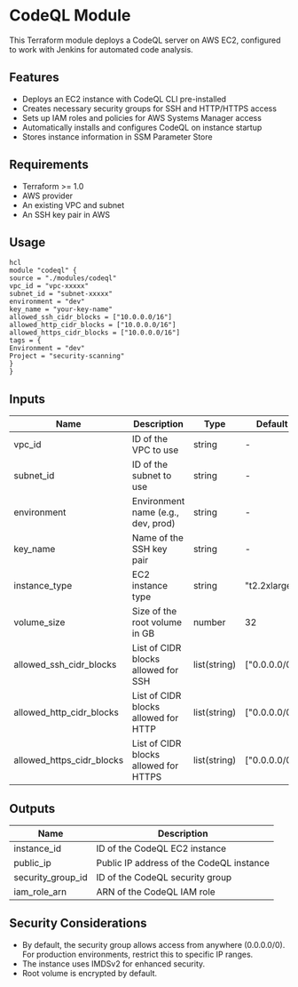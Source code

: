 # CodeQL Module

This Terraform module deploys a CodeQL server on AWS EC2, configured to work with Jenkins for automated code analysis.

## Features

- Deploys an EC2 instance with CodeQL CLI pre-installed
- Creates necessary security groups for SSH and HTTP/HTTPS access
- Sets up IAM roles and policies for AWS Systems Manager access
- Automatically installs and configures CodeQL on instance startup
- Stores instance information in SSM Parameter Store

## Requirements

- Terraform >= 1.0
- AWS provider
- An existing VPC and subnet
- An SSH key pair in AWS

## Usage

```hcl
hcl
module "codeql" {
source = "./modules/codeql"
vpc_id = "vpc-xxxxx"
subnet_id = "subnet-xxxxx"
environment = "dev"
key_name = "your-key-name"
allowed_ssh_cidr_blocks = ["10.0.0.0/16"]
allowed_http_cidr_blocks = ["10.0.0.0/16"]
allowed_https_cidr_blocks = ["10.0.0.0/16"]
tags = {
Environment = "dev"
Project = "security-scanning"
}
}
```


## Inputs

| Name | Description | Type | Default | Required |
|------|-------------|------|---------|----------|
| vpc_id | ID of the VPC to use | string | - | yes |
| subnet_id | ID of the subnet to use | string | - | yes |
| environment | Environment name (e.g., dev, prod) | string | - | yes |
| key_name | Name of the SSH key pair | string | - | yes |
| instance_type | EC2 instance type | string | "t2.2xlarge" | no |
| volume_size | Size of the root volume in GB | number | 32 | no |
| allowed_ssh_cidr_blocks | List of CIDR blocks allowed for SSH | list(string) | ["0.0.0.0/0"] | no |
| allowed_http_cidr_blocks | List of CIDR blocks allowed for HTTP | list(string) | ["0.0.0.0/0"] | no |
| allowed_https_cidr_blocks | List of CIDR blocks allowed for HTTPS | list(string) | ["0.0.0.0/0"] | no |

## Outputs

| Name | Description |
|------|-------------|
| instance_id | ID of the CodeQL EC2 instance |
| public_ip | Public IP address of the CodeQL instance |
| security_group_id | ID of the CodeQL security group |
| iam_role_arn | ARN of the CodeQL IAM role |

## Security Considerations

- By default, the security group allows access from anywhere (0.0.0.0/0). For production environments, restrict this to specific IP ranges.
- The instance uses IMDSv2 for enhanced security.
- Root volume is encrypted by default.

